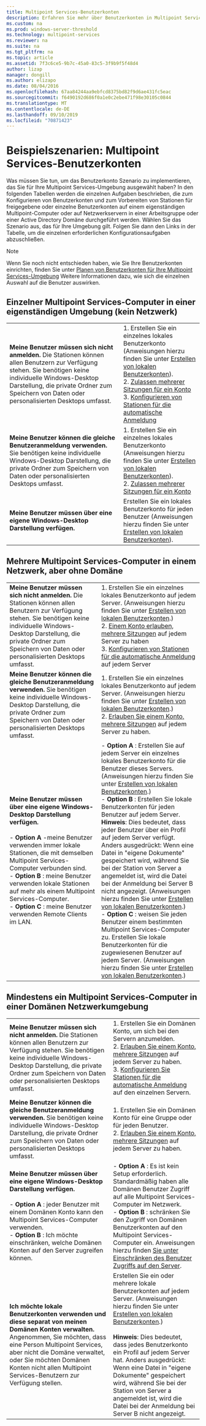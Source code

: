 ```yaml
---
title: Multipoint Services-Benutzerkonten
description: Erfahren Sie mehr über Benutzerkonten in Multipoint Services, insbesondere die für verschiedene Szenarien zu verwendende Art.
ms.custom: na
ms.prod: windows-server-threshold
ms.technology: multipoint-services
ms.reviewer: na
ms.suite: na
ms.tgt_pltfrm: na
ms.topic: article
ms.assetid: 7f3c6ce5-9b7c-45a0-83c5-3f9b9f5f48d4
author: lizap
manager: dongill
ms.author: elizapo
ms.date: 08/04/2016
ms.openlocfilehash: 67aa84244aa9ebfcd8375bd82f9d6ae431fc5eac
ms.sourcegitcommit: f6490192d686f0a1e0c2ebe471f98e30105c0844
ms.translationtype: MT
ms.contentlocale: de-DE
ms.lasthandoff: 09/10/2019
ms.locfileid: "70871423"
---
```

# <a name="example-scenarios-multipoint-services-user-accounts"></a>Beispielszenarien: Multipoint Services-Benutzerkonten
Was müssen Sie tun, um das Benutzerkonto Szenario zu implementieren, das Sie für Ihre Multipoint Services-Umgebung ausgewählt haben? In den folgenden Tabellen werden die einzelnen Aufgaben beschrieben, die zum Konfigurieren von Benutzerkonten und zum Vorbereiten von Stationen für freigegebene oder einzelne Benutzerkonten auf einem eigenständigen Multipoint-Computer oder auf Netzwerkservern in einer Arbeitsgruppe oder einer Active Directory Domäne durchgeführt werden. Wählen Sie das Szenario aus, das für Ihre Umgebung gilt. Folgen Sie dann den Links in der Tabelle, um die einzelnen erforderlichen Konfigurationsaufgaben abzuschließen.  
  
> [!NOTE]  
> Wenn Sie noch nicht entschieden haben, wie Sie Ihre Benutzerkonten einrichten, finden Sie unter [Planen von Benutzerkonten für Ihre Multipoint Services-Umgebung](Plan-user-accounts-for-your-MultiPoint-services-environment.md) Weitere Informationen dazu, wie sich die einzelnen Auswahl auf die Benutzer auswirken.  
  
## <a name="single-multipoint-services-computer-in-a-stand-alone-environment-no-network"></a>Einzelner Multipoint Services-Computer in einer eigenständigen Umgebung (kein Netzwerk)  
  
|||  
|-|-|  
|**Meine Benutzer müssen sich nicht anmelden.** Die Stationen können allen Benutzern zur Verfügung stehen. Sie benötigen keine individuelle Windows-Desktop Darstellung, die private Ordner zum Speichern von Daten oder personalisierten Desktops umfasst.|1.  Erstellen Sie ein einzelnes lokales Benutzerkonto (Anweisungen hierzu finden Sie unter [Erstellen von lokalen Benutzerkonten](Create-local-user-accounts.md)).<br />2.  [Zulassen mehrerer Sitzungen für ein Konto](Allow-one-account-to-have-multiple-sessions.md)<br />3.  [Konfigurieren von Stationen für die automatische Anmeldung](Configure-stations-for-automatic-logon.md)|  
|**Meine Benutzer können die gleiche Benutzeranmeldung verwenden.** Sie benötigen keine individuelle Windows-Desktop Darstellung, die private Ordner zum Speichern von Daten oder personalisierten Desktops umfasst.|1.  Erstellen Sie ein einzelnes lokales Benutzerkonto (Anweisungen hierzu finden Sie unter [Erstellen von lokalen Benutzerkonten](Create-local-user-accounts.md)).<br />2.  [Zulassen mehrerer Sitzungen für ein Konto](Allow-one-account-to-have-multiple-sessions.md)|  
|**Meine Benutzer müssen über eine eigene Windows-Desktop Darstellung verfügen.**|Erstellen Sie ein lokales Benutzerkonto für jeden Benutzer (Anweisungen hierzu finden Sie unter [Erstellen von lokalen Benutzerkonten](Create-local-user-accounts.md)).|  
  
## <a name="multiple-multipoint-services-computers-on-a-network-but-with-no-domain"></a>Mehrere Multipoint Services-Computer in einem Netzwerk, aber ohne Domäne  
  
|||  
|-|-|  
|**Meine Benutzer müssen sich nicht anmelden.** Die Stationen können allen Benutzern zur Verfügung stehen. Sie benötigen keine individuelle Windows-Desktop Darstellung, die private Ordner zum Speichern von Daten oder personalisierten Desktops umfasst.|1.  Erstellen Sie ein einzelnes lokales Benutzerkonto auf jedem Server. (Anweisungen hierzu finden Sie unter [Erstellen von lokalen Benutzerkonten](Create-local-user-accounts.md).)<br />2.  [Einem Konto erlauben, mehrere Sitzungen](Allow-one-account-to-have-multiple-sessions.md) auf jedem Server zu haben<br />3.  [Konfigurieren von Stationen für die automatische Anmeldung](Configure-stations-for-automatic-logon.md) auf jedem Server|  
|**Meine Benutzer können die gleiche Benutzeranmeldung verwenden.** Sie benötigen keine individuelle Windows-Desktop Darstellung, die private Ordner zum Speichern von Daten oder personalisierten Desktops umfasst.|1.  Erstellen Sie ein einzelnes lokales Benutzerkonto auf jedem Server. (Anweisungen hierzu finden Sie unter [Erstellen von lokalen Benutzerkonten](Create-local-user-accounts.md).)<br />2.  [Erlauben Sie einem Konto, mehrere Sitzungen](Allow-one-account-to-have-multiple-sessions.md) auf jedem Server zu haben.|  
|**Meine Benutzer müssen über eine eigene Windows-Desktop Darstellung verfügen.**<br /><br />-   **Option A** -meine Benutzer verwenden immer lokale Stationen, die mit demselben Multipoint Services-Computer verbunden sind.<br />-   **Option B** : meine Benutzer verwenden lokale Stationen auf mehr als einem Multipoint Services-Computer.<br />-   **Option C** : meine Benutzer verwenden Remote Clients im LAN.|-   **Option A** : Erstellen Sie auf jedem Server ein einzelnes lokales Benutzerkonto für die Benutzer dieses Servers. (Anweisungen hierzu finden Sie unter [Erstellen von lokalen Benutzerkonten](Create-local-user-accounts.md).)<br />-   **Option B** : Erstellen Sie lokale Benutzerkonten für jeden Benutzer auf jedem Server. **Hinweis**: Dies bedeutet, dass jeder Benutzer über ein Profil auf jedem Server verfügt. Anders ausgedrückt: Wenn eine Datei in "eigene Dokumente" gespeichert wird, während Sie bei der Station von Server a angemeldet ist, wird die Datei bei der Anmeldung bei Server B nicht angezeigt. (Anweisungen hierzu finden Sie unter [Erstellen von lokalen Benutzerkonten](Create-local-user-accounts.md).)<br />-   **Option C** : weisen Sie jeden Benutzer einem bestimmten Multipoint Services-Computer zu. Erstellen Sie lokale Benutzerkonten für die zugewiesenen Benutzer auf jedem Server. (Anweisungen hierzu finden Sie unter [Erstellen von lokalen Benutzerkonten](Create-local-user-accounts.md).)|  
  
## <a name="one-or-more-multipoint-services-computers-in-a-domain-network-environment"></a>Mindestens ein Multipoint Services-Computer in einer Domänen Netzwerkumgebung  
  
|||  
|-|-|  
|**Meine Benutzer müssen sich nicht anmelden.** Die Stationen können allen Benutzern zur Verfügung stehen. Sie benötigen keine individuelle Windows-Desktop Darstellung, die private Ordner zum Speichern von Daten oder personalisierten Desktops umfasst.|1.  Erstellen Sie ein Domänen Konto, um sich bei den Servern anzumelden.<br />2.  [Erlauben Sie einem Konto, mehrere Sitzungen](Allow-one-account-to-have-multiple-sessions.md) auf jedem Server zu haben.<br />3.  [Konfigurieren Sie Stationen für die automatische Anmeldung](Configure-stations-for-automatic-logon.md) auf den einzelnen Servern.|  
|**Meine Benutzer können die gleiche Benutzeranmeldung verwenden.** Sie benötigen keine individuelle Windows-Desktop Darstellung, die private Ordner zum Speichern von Daten oder personalisierten Desktops umfasst.|1.  Erstellen Sie ein Domänen Konto für eine Gruppe oder für jeden Benutzer.<br />2.  [Erlauben Sie einem Konto, mehrere Sitzungen](Allow-one-account-to-have-multiple-sessions.md) auf jedem Server zu haben.|  
|**Meine Benutzer müssen über eine eigene Windows-Desktop Darstellung verfügen.**<br /><br />-   **Option A** : jeder Benutzer mit einem Domänen Konto kann den Multipoint Services-Computer verwenden.<br />-   **Option B** : Ich möchte einschränken, welche Domänen Konten auf den Server zugreifen können.|-   **Option A** : Es ist kein Setup erforderlich. Standardmäßig haben alle Domänen Benutzer Zugriff auf alle Multipoint Services-Computer im Netzwerk.<br />-   **Option B** : schränken Sie den Zugriff von Domänen Benutzerkonten auf den Multipoint Services-Computer ein. Anweisungen hierzu finden [Sie unter Einschränken des Benutzer Zugriffs auf den Server](limit-users--access-to-the-server-in-multipoint-services.md).|  
|**Ich möchte lokale Benutzerkonten verwenden und diese separat von meinen Domänen Konten verwalten.** Angenommen, Sie möchten, dass eine Person Multipoint Services, aber nicht die Domäne verwaltet, oder Sie möchten Domänen Konten nicht allen Multipoint Services-Benutzern zur Verfügung stellen.|Erstellen Sie ein oder mehrere lokale Benutzerkonten auf jedem Server. (Anweisungen hierzu finden Sie unter [Erstellen von lokalen Benutzerkonten](Create-local-user-accounts.md).)<br /><br />**Hinweis**: Dies bedeutet, dass jedes Benutzerkonto ein Profil auf jedem Server hat. Anders ausgedrückt: Wenn eine Datei in "eigene Dokumente" gespeichert wird, während Sie bei der Station von Server a angemeldet ist, wird die Datei bei der Anmeldung bei Server B nicht angezeigt.|  